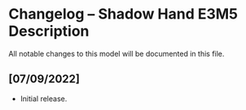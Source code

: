 # Changelog – Shadow Hand E3M5 Description

All notable changes to this model will be documented in this file.

## [07/09/2022]
- Initial release.